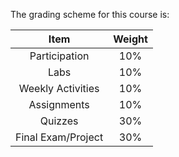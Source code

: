 The grading scheme for this course is: 

|      **Item**      | **Weight** |
|:------------------:|:----------:|
|    Participation   |     10%    |
|        Labs        |     10%    |
|  Weekly Activities |     10%    |
|     Assignments    |     10%    |
|       Quizzes      |     30%    |
| Final Exam/Project |     30%    |

<!-- |       Item                     | Weight |            Due date(s)             | Frequency |
|:------------------------------:|:------:|:----------------------------------:|:---------:|
| Labs                           |   10%  | As per schedule                    |  On-going |
| Weekly Activities              |   10%  | Wednesdays at 11:59pm              |  Weekly   |
| Assignments                    |   20%  | As per schedule                    |  On-going |
| Midterm Exam                   |   30%  | As per schedule                    |  Once     |
| Final Exam/Project             |   30%  | TBD                                |  Once     | -->

<!-- ```{attention} 
All deadlines in this course have an automatic 48 hour grace period after the due dates listed above.
Any submissions submitted past the grace period will not be graded (with some exceptions).
``` -->

<!-- ```{note}
Note: Any requests for changes to final exams must be sent to the office of the Associate Dean of Students (bsasdeansoffice.ubco@ubc.ca).
``` -->